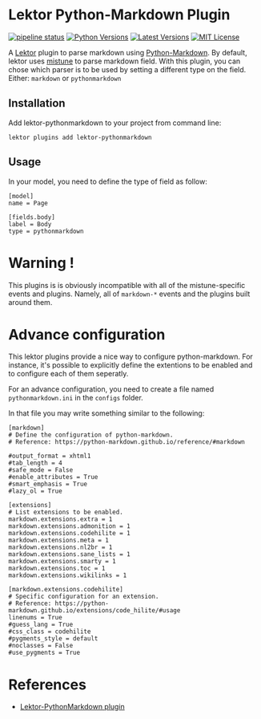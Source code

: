 # Lektor Python-Markdown Plugin

[![pipeline status](http://git.patrikdufresne.com/pdsl/lektor-python-markdown/badges/master/pipeline.svg)](http://git.patrikdufresne.com/pdsl/lektor-python-markdown/commits/master)
[![Python Versions](https://img.shields.io/pypi/pyversions/lektor-pythonmarkdown.svg)](https://pypi.org/project/lektor-pythonmarkdown/)
[![Latest Versions](https://img.shields.io/pypi/v/lektor-pythonmarkdown.svg)](https://pypi.org/project/lektor-pythonmarkdown/)
[![MIT License](https://img.shields.io/badge/license-MIT-yellow.svg)](https://opensource.org/licenses/MIT)

A [Lektor](https://www.getlektor.com/) plugin to parse markdown using
[Python-Markdown](https://python-markdown.github.io/). By default, lektor
uses [mistune](http://mistune.readthedocs.io/en/latest/) to parse markdown
field.
With this plugin, you can chose which parser is to be used by setting a
different type on the field. Either: `markdown` or `pythonmarkdown`

## Installation

Add lektor-pythonmarkdown to your project from command line:

```
lektor plugins add lektor-pythonmarkdown
```

## Usage

In your model, you need to define the type of field as follow:
```
[model]
name = Page

[fields.body]
label = Body
type = pythonmarkdown

```

# Warning !

This plugins is is obviously incompatible with all of the mistune-specific events and plugins. Namely, all of `markdown-*` events and the plugins built around them.


# Advance configuration

This lektor plugins provide a nice way to configure python-markdown. For instance, it's possible to explicitly define the extentions to be enabled and to configure each of them seperatly.

For an advance configuration, you need to create a file named `pythonmarkdown.ini` in the `configs` folder.

In that file you may write something similar to the following:
```
[markdown]
# Define the configuration of python-markdown.
# Reference: https://python-markdown.github.io/reference/#markdown

#output_format = xhtml1
#tab_length = 4
#safe_mode = False
#enable_attributes = True
#smart_emphasis = True
#lazy_ol = True

[extensions]
# List extensions to be enabled.
markdown.extensions.extra = 1
markdown.extensions.admonition = 1
markdown.extensions.codehilite = 1
markdown.extensions.meta = 1
markdown.extensions.nl2br = 1
markdown.extensions.sane_lists = 1
markdown.extensions.smarty = 1
markdown.extensions.toc = 1
markdown.extensions.wikilinks = 1

[markdown.extensions.codehilite]
# Specific configuration for an extension.
# Reference: https://python-markdown.github.io/extensions/code_hilite/#usage
linenums = True
#guess_lang = True
#css_class = codehilite
#pygments_style = default
#noclasses = False
#use_pygments = True

```

# References
* [Lektor-PythonMarkdown plugin](http://www.patrikdufresne.com/en/blog/2018-11-21-lektor-python-markdown/)

